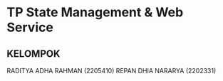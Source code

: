 # TP State Management & Web Service

## KELOMPOK
RADITYA ADHA RAHMAN (2205410)
REPAN DHIA NARARYA (2202331)
